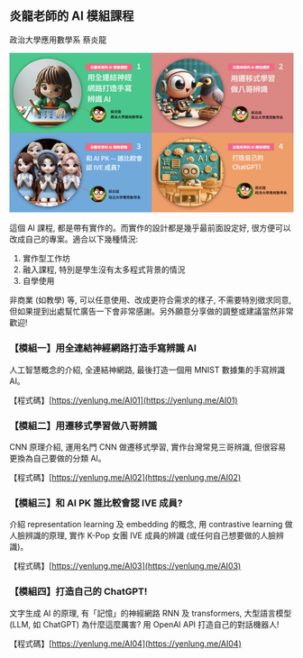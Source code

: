 ## 炎龍老師的 AI 模組課程
政治大學應用數學系 蔡炎龍

![標題圖](images/title_page.png)

這個 AI 課程, 都是帶有實作的。而實作的設計都是幾乎最前面設定好, 很方便可以改成自己的專案。適合以下幾種情況:

1. 實作型工作坊
2. 融入課程, 特別是學生沒有太多程式背景的情況
3. 自學使用

非商業 (如教學) 等, 可以任意使用、改成更符合需求的樣子, 不需要特別徵求同意, 但如果提到出處幫忙廣告一下會非常感謝。另外願意分享做的調整或建議當然非常歡迎!

### 【模組一】用全連結神經網路打造手寫辨識 AI
人工智慧概念的介紹, 全連結神網路, 最後打造一個用 MNIST 數據集的手寫辨識 AI。

【程式碼】[https://yenlung.me/AI01](https://yenlung.me/AI01)


### 【模組二】用遷移式學習做八哥辨識
CNN 原理介紹, 運用名門 CNN  做遷移式學習, 實作台灣常見三哥辨識, 但很容易更換為自己要做的分類 AI。

【程式碼】[https://yenlung.me/AI02](https://yenlung.me/AI02)


### 【模組三】和 AI PK 誰比較會認 IVE 成員?
介紹 representation learning 及 embedding 的概念, 用 contrastive learning 做人臉辨識的原理, 實作 K-Pop 女團 IVE 成員的辨識 (或任何自己想要做的人臉辨識)。 

【程式碼】[https://yenlung.me/AI03](https://yenlung.me/AI03)


### 【模組四】打造自己的 ChatGPT!
文字生成 AI 的原理, 有「記憶」的神經網路 RNN 及 transformers, 大型語言模型 (LLM, 如 ChatGPT) 為什麼這麼厲害? 用 OpenAI API 打造自己的對話機器人!

【程式碼】[https://yenlung.me/AI04](https://yenlung.me/AI04)
